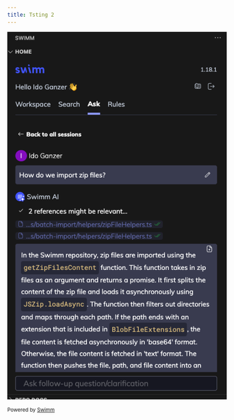 ```yaml
---
title: Tsting 2
---
```

![](/.swm/images/Screen%20Shot%202023-12-24%20at%2016.18.24-2024-1-7-21-29-51-856.png)

<SwmMeta version="3.0.0" repo-id="ls4DA2fLasmQuEbT4ipw" repo-name="UTestEx"><sup>Powered by [Swimm](https://swimm-web-app.web.app/)</sup></SwmMeta>
